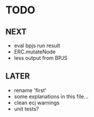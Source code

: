 TODO
====

NEXT
----
- eval bpjs run result
- ERC.mutateNode
- less output from BPJS  

LATER
-----
- rename 'first'
- some explanations in this file...
- clean ecj warnings
- unit tests?

